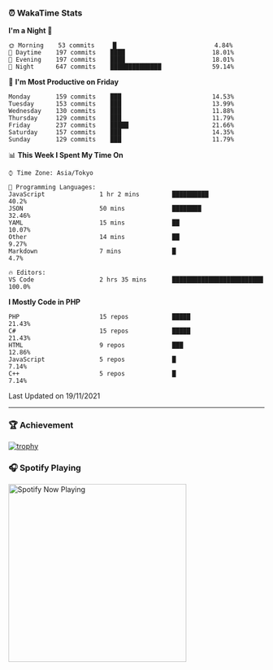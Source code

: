 ### ⏰ WakaTime Stats


<!--START_SECTION:waka-->
**I'm a Night 🦉** 

```text
🌞 Morning    53 commits     █                           4.84% 
🌆 Daytime    197 commits    ████                        18.01% 
🌃 Evening    197 commits    ████                        18.01% 
🌙 Night      647 commits    ██████████████              59.14%

```
📅 **I'm Most Productive on Friday** 

```text
Monday       159 commits    ███                         14.53% 
Tuesday      153 commits    ███                         13.99% 
Wednesday    130 commits    ███                         11.88% 
Thursday     129 commits    ███                         11.79% 
Friday       237 commits    █████                       21.66% 
Saturday     157 commits    ███                         14.35% 
Sunday       129 commits    ███                         11.79%

```


📊 **This Week I Spent My Time On** 

```text
⌚︎ Time Zone: Asia/Tokyo

💬 Programming Languages: 
JavaScript               1 hr 2 mins         ██████████                  40.2% 
JSON                     50 mins             ████████                    32.46% 
YAML                     15 mins             ██                          10.07% 
Other                    14 mins             ██                          9.27% 
Markdown                 7 mins              █                           4.7%

🔥 Editors: 
VS Code                  2 hrs 35 mins       █████████████████████████   100.0%

```

**I Mostly Code in PHP** 

```text
PHP                      15 repos            █████                       21.43% 
C#                       15 repos            █████                       21.43% 
HTML                     9 repos             ███                         12.86% 
JavaScript               5 repos             █                           7.14% 
C++                      5 repos             █                           7.14%

```



 Last Updated on 19/11/2021
<!--END_SECTION:waka-->

---

### 🏆 Achievement

[![trophy](https://github-profile-trophy.vercel.app/?username=Slime-hatena&theme=flat&no-bg=true&no-frame=true&column=8)](https://github.com/ryo-ma/github-profile-trophy)

### 🎧 Spotify Playing

[<img src="https://spotify-now-playing-slime-hatena.vercel.app/api/spotify-playing" alt="Spotify Now Playing" width="350" />](https://open.spotify.com/user/slime_hatena)

<!--
**Slime-hatena/Slime-hatena** is a ✨ _special_ ✨ repository because its `README.md` (this file) appears on your GitHub profile.

Here are some ideas to get you started:

- 🔭 I’m currently working on ...
- 🌱 I’m currently learning ...
- 👯 I’m looking to collaborate on ...
- 🤔 I’m looking for help with ...
- 💬 Ask me about ...
- 📫 How to reach me: ...
- 😄 Pronouns: ...
- ⚡ Fun fact: ...
-->
